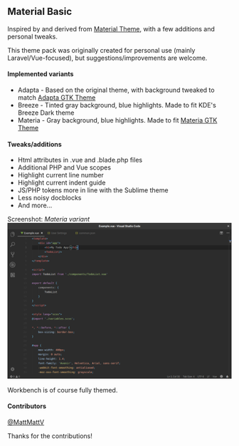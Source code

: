 ## Material Basic

Inspired by and derived from [Material Theme](https://github.com/equinusocio/material-theme), with a few additions and personal tweaks. 

This theme pack was originally created for personal use (mainly Laravel/Vue-focused), but suggestions/improvements are welcome.

#### Implemented variants
* Adapta - Based on the original theme, with background tweaked to match [Adapta GTK Theme](https://github.com/adapta-project/adapta-gtk-theme)
* Breeze - Tinted gray background, blue highlights. Made to fit KDE's Breeze Dark theme
* Materia - Gray background, blue highlights. Made to fit [Materia GTK Theme](https://github.com/nana-4/materia-theme)

#### Tweaks/additions
* Html attributes in .vue and .blade.php files
* Additional PHP and Vue scopes
* Highlight current line number
* Highlight current indent guide
* JS/PHP tokens more in line with the Sublime theme
* Less noisy docblocks
* And more...

Screenshot: *Materia variant*
![screenshot](./images/screenshot-materia.png)

Workbench is of course fully themed.


#### Contributors
[@MattMattV](https://github.com/MattMattV)

Thanks for the contributions!